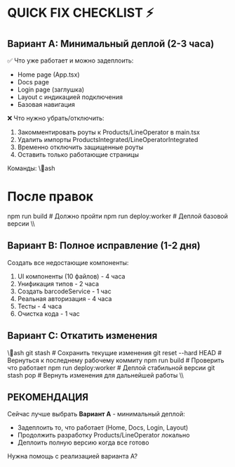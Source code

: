 # QUICK FIX CHECKLIST ⚡

## Вариант A: Минимальный деплой (2-3 часа)

✅ Что уже работает и можно задеплоить:

- Home page (App.tsx)
- Docs page
- Login page (заглушка)
- Layout с индикацией подключения
- Базовая навигация

❌ Что нужно убрать/отключить:

1. Закомментировать роуты к Products/LineOperator в main.tsx
2. Удалить импорты ProductsIntegrated/LineOperatorIntegrated
3. Временно отключить защищенные роуты
4. Оставить только работающие страницы

Команды: \\\ash

# После правок

npm run build # Должно пройти npm run deploy:worker # Деплой базовой версии \\\

## Вариант B: Полное исправление (1-2 дня)

Создать все недостающие компоненты:

1. UI компоненты (10 файлов) - 4 часа
2. Унификация типов - 2 часа
3. Создать barcodeService - 1 час
4. Реальная авторизация - 4 часа
5. Тесты - 4 часа
6. Очистка кода - 1 час

## Вариант C: Откатить изменения

\\\ash git stash # Сохранить текущие изменения git reset --hard HEAD # Вернуться к последнему
рабочему коммиту npm run build # Проверить что работает npm run deploy:worker # Деплой стабильной
версии git stash pop # Вернуть изменения для дальнейшей работы \\\

## РЕКОМЕНДАЦИЯ

Сейчас лучше выбрать **Вариант A** - минимальный деплой:

- Задеплоить то, что работает (Home, Docs, Login, Layout)
- Продолжить разработку Products/LineOperator локально
- Деплоить полную версию когда все готово

Нужна помощь с реализацией варианта A?
